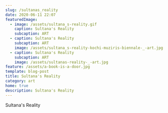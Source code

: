 ```yaml
---
slug: /sultanas_reality
date: 2020-06-11 22:07
featuredImage:
  - image: /assets/sultana_s-reality.gif
    caption: Sultana's Reality
    subcaption: ART
  - caption: Sultana's Reality
    subcaption: ART
    image: /assets/sultana_s-reality-kochi-muziris-biennale-_-art.jpg
  - caption: Sultana's Reality
    subcaption: ART
    image: /assets/sultanas-reality-_-art.jpg
feature: /assets/a-book-is-a-door.jpg
template: blog-post
title: Sultana's Reality
category: art
home: true
description: Sultana's Reality
---
```

Sultana's Reality